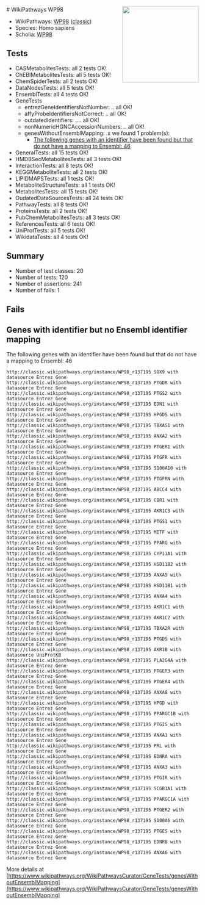 <img style="float: right; width: 200px" src="https://upload.wikimedia.org/wikipedia/commons/thumb/8/83/Wplogo_with_text_500.png/640px-Wplogo_with_text_500.png" />
# WikiPathways WP98

* WikiPathways: [WP98](https://wikipathways.org/pathways/WP98) ([classic](https://classic.wikipathways.org/instance/WP98))
* Species: Homo sapiens
* Scholia: [WP98](https://scholia.toolforge.org/wikipathways/WP98)
## Tests
* CASMetabolitesTests: all 2 tests OK!
* ChEBIMetabolitesTests: all 5 tests OK!
* ChemSpiderTests: all 2 tests OK!
* DataNodesTests: all 5 tests OK!
* EnsemblTests: all 4 tests OK!
* GeneTests
    * entrezGeneIdentifiersNotNumber: .. all OK!
    * affyProbeIdentifiersNotCorrect: .. all OK!
    * outdatedIdentifiers: .... all OK!
    * nonNumericHGNCAccessionNumbers: .. all OK!
    * genesWithoutEnsemblMapping: .x we found 1 problem(s):
        * [The following genes with an identifier have been found but that do not have a mapping to Ensembl: 46](#c4e54370)
* GeneralTests: all 15 tests OK!
* HMDBSecMetabolitesTests: all 3 tests OK!
* InteractionTests: all 8 tests OK!
* KEGGMetaboliteTests: all 2 tests OK!
* LIPIDMAPSTests: all 1 tests OK!
* MetaboliteStructureTests: all 1 tests OK!
* MetabolitesTests: all 15 tests OK!
* OudatedDataSourcesTests: all 24 tests OK!
* PathwayTests: all 8 tests OK!
* ProteinsTests: all 2 tests OK!
* PubChemMetabolitesTests: all 3 tests OK!
* ReferencesTests: all 6 tests OK!
* UniProtTests: all 5 tests OK!
* WikidataTests: all 4 tests OK!


## Summary

* Number of test classes: 20
* Number of tests: 120
* Number of assertions: 241
* Number of fails: 1

## Fails

<a name="c4e54370" />

## Genes with identifier but no Ensembl identifier mapping

The following genes with an identifier have been found but that do not have a mapping to Ensembl: 46
```
http://classic.wikipathways.org/instance/WP98_r137195 SOX9 with datasource Entrez Gene
http://classic.wikipathways.org/instance/WP98_r137195 PTGDR with datasource Entrez Gene
http://classic.wikipathways.org/instance/WP98_r137195 PTGS2 with datasource Entrez Gene
http://classic.wikipathways.org/instance/WP98_r137195 EDN1 with datasource Entrez Gene
http://classic.wikipathways.org/instance/WP98_r137195 HPGDS with datasource Entrez Gene
http://classic.wikipathways.org/instance/WP98_r137195 TBXAS1 with datasource Entrez Gene
http://classic.wikipathways.org/instance/WP98_r137195 ANXA2 with datasource Entrez Gene
http://classic.wikipathways.org/instance/WP98_r137195 PTGER1 with datasource Entrez Gene
http://classic.wikipathways.org/instance/WP98_r137195 PTGFR with datasource Entrez Gene
http://classic.wikipathways.org/instance/WP98_r137195 S100A10 with datasource Entrez Gene
http://classic.wikipathways.org/instance/WP98_r137195 PTGFRN with datasource Entrez Gene
http://classic.wikipathways.org/instance/WP98_r137195 ABCC4 with datasource Entrez Gene
http://classic.wikipathways.org/instance/WP98_r137195 CBR1 with datasource Entrez Gene
http://classic.wikipathways.org/instance/WP98_r137195 AKR1C3 with datasource Entrez Gene
http://classic.wikipathways.org/instance/WP98_r137195 PTGS1 with datasource Entrez Gene
http://classic.wikipathways.org/instance/WP98_r137195 MITF with datasource Entrez Gene
http://classic.wikipathways.org/instance/WP98_r137195 PPARG with datasource Entrez Gene
http://classic.wikipathways.org/instance/WP98_r137195 CYP11A1 with datasource Entrez Gene
http://classic.wikipathways.org/instance/WP98_r137195 HSD11B2 with datasource Entrez Gene
http://classic.wikipathways.org/instance/WP98_r137195 ANXA5 with datasource Entrez Gene
http://classic.wikipathways.org/instance/WP98_r137195 HSD11B1 with datasource Entrez Gene
http://classic.wikipathways.org/instance/WP98_r137195 ANXA4 with datasource Entrez Gene
http://classic.wikipathways.org/instance/WP98_r137195 AKR1C1 with datasource Entrez Gene
http://classic.wikipathways.org/instance/WP98_r137195 AKR1C2 with datasource Entrez Gene
http://classic.wikipathways.org/instance/WP98_r137195 TBXA2R with datasource Entrez Gene
http://classic.wikipathways.org/instance/WP98_r137195 PTGDS with datasource Entrez Gene
http://classic.wikipathways.org/instance/WP98_r137195 AKR1B with datasource UniProtKB
http://classic.wikipathways.org/instance/WP98_r137195 PLA2G4A with datasource Entrez Gene
http://classic.wikipathways.org/instance/WP98_r137195 PTGER3 with datasource Entrez Gene
http://classic.wikipathways.org/instance/WP98_r137195 PTGER4 with datasource Entrez Gene
http://classic.wikipathways.org/instance/WP98_r137195 ANXA8 with datasource Entrez Gene
http://classic.wikipathways.org/instance/WP98_r137195 HPGD with datasource Entrez Gene
http://classic.wikipathways.org/instance/WP98_r137195 PPARGC1B with datasource Entrez Gene
http://classic.wikipathways.org/instance/WP98_r137195 PTGIS with datasource Entrez Gene
http://classic.wikipathways.org/instance/WP98_r137195 ANXA1 with datasource Entrez Gene
http://classic.wikipathways.org/instance/WP98_r137195 PRL with datasource Entrez Gene
http://classic.wikipathways.org/instance/WP98_r137195 EDNRA with datasource Entrez Gene
http://classic.wikipathways.org/instance/WP98_r137195 ANXA3 with datasource Entrez Gene
http://classic.wikipathways.org/instance/WP98_r137195 PTGIR with datasource Entrez Gene
http://classic.wikipathways.org/instance/WP98_r137195 SCGB1A1 with datasource Entrez Gene
http://classic.wikipathways.org/instance/WP98_r137195 PPARGC1A with datasource Entrez Gene
http://classic.wikipathways.org/instance/WP98_r137195 PTGER2 with datasource Entrez Gene
http://classic.wikipathways.org/instance/WP98_r137195 S100A6 with datasource Entrez Gene
http://classic.wikipathways.org/instance/WP98_r137195 PTGES with datasource Entrez Gene
http://classic.wikipathways.org/instance/WP98_r137195 EDNRB with datasource Entrez Gene
http://classic.wikipathways.org/instance/WP98_r137195 ANXA6 with datasource Entrez Gene
```

More details at [https://www.wikipathways.org/WikiPathwaysCurator/GeneTests/genesWithoutEnsemblMapping](https://www.wikipathways.org/WikiPathwaysCurator/GeneTests/genesWithoutEnsemblMapping)

